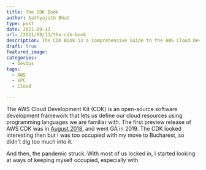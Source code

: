 ```yaml
---
title: The CDK Book
author: Sathyajith Bhat
type: post
date: 2021-09-13
url: /2021/09/13/the-cdk-book
description: The CDK Book is a Comprehensive Guide to the AWS Cloud Development Kit. In this post, I look at how we started with the book.
draft: true
featured_image: 
categories: 
  - DevOps
tags:
  - AWS
  - VPC
  - Cloud

---
```


The AWS Cloud Development Kit (CDK) is an open-source software development framework that lets us define our cloud resources using programming languages we are familiar with. The first preview release of AWS CDK was in [August 2018](https://aws.amazon.com/blogs/developer/aws-cdk-developer-preview/), and went GA in 2019. The CDK looked interesting then but I was too occupied with my move to Bucharest, so didn't dig too much into it.

And then, the pandemic struck. With most of us locked in, I started looking at ways of keeping myself occupied, especially with 